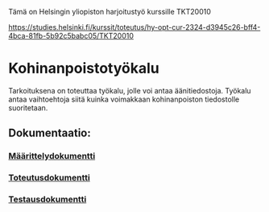 Tämä on Helsingin yliopiston harjoitustyö kurssille TKT20010

https://studies.helsinki.fi/kurssit/toteutus/hy-opt-cur-2324-d3945c26-bff4-4bca-81fb-5b92c5babc05/TKT20010

# Kohinanpoistotyökalu
Tarkoituksena on toteuttaa työkalu, jolle voi antaa äänitiedostoja. Työkalu antaa vaihtoehtoja siitä kuinka voimakkaan kohinanpoiston tiedostolle suoritetaan.


## Dokumentaatio:
### [Määrittelydokumentti](https://github.com/VehvilainenPooki/AlgoritmitJaTekoaly/blob/main/Dokumentaatio/M%C3%A4%C3%A4rittelydokumentti.md)

### [Toteutusdokumentti](https://github.com/VehvilainenPooki/AlgoritmitJaTekoaly/blob/main/Dokumentaatio/Toteutusdokumentti.md)

### [Testausdokumentti](https://github.com/VehvilainenPooki/AlgoritmitJaTekoaly/blob/main/Dokumentaatio/Testausdokumentti.md)
